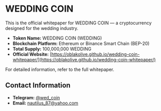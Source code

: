 # WEDDING COIN

This is the official whitepaper for WEDDING COIN — a cryptocurrency designed for the wedding industry.

- **Token Name:** WEDDING COIN (WEDDING)
- **Blockchain Platform:** Ethereum or Binance Smart Chain (BEP-20)
- **Total Supply:** 100,000,000 WEDDING
- **Official Website:** [https://oblakolive.github.io/wedding-coin-whitepaper/](https://oblakolive.github.io/wedding-coin-whitepaper/)

For detailed information, refer to the full whitepaper.

## Contact Information
- **Telegram:** [@wed_coin](https://t.me/wed_coin)
- **Email:** nautilus_87@yahoo.com
